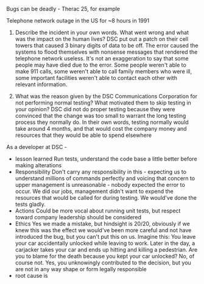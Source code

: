 Bugs can be deadly - Therac 25, for example

Telephone network outage in the US for ~8 hours in 1991

1. Describe the incident in your own words. What went wrong and what was the impact on the human lives?
DSC put out a patch on their cell towers that caused 3 binary digits of data to be off. The error caused the systems to flood themselves with nonsense messages that rendered the telephone network useless. It's not an exaggeration to say that some people may have died due to the error. Some people weren't able to make 911 calls, some weren't able to call family members who were ill, some important facilities weren't able to contact each other with relevant information. 

2. What was the reason given by the DSC Communications Corporation for not performing normal testing? What motivated them to skip testing in your opinion?
DSC did not do proper testing because they were convinced that the change was too small to warrant the long testing process they normally do. In their own words, testing normally would take around 4 months, and that would cost the company money and resources that they would be able to spend elsewhere


As a developer at DSC - 
- lesson learned
Run tests, understand the code base a little better before making alterations
- Responsibility
Don't carry any responsibility in this - expecting us to understand millions of commands perfectly and voicing that concern to upper management is unreasonable - nobody expected the error to occur. We did our jobs, management didn't want to expend the resources that would be called for during testing. We would've done the tests gladly.
- Actions
Could be more vocal about running unit tests, but respect toward company leadership should be considered
- Ethics
Yes we made a mistake, but hindsight is 20/20, obviously if we knew this was the effect we would've been more careful and not have introduced the bug, but you can't put this on us. Imagine this: You leave your car accidentally unlocked while leaving to work. Later in the day, a carjacker takes your car and ends up hitting and killing a pedestrian. Are you to blame for the death because you kept your car unlocked? No, of course not. Yes, you unknowingly contributed to the decision, but you are not in any way shape or form legally responsible
- root cause is 



